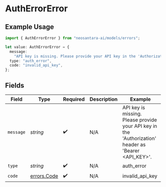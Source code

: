 # AuthErrorError

## Example Usage

```typescript
import { AuthErrorError } from "neosantara-ai/models/errors";

let value: AuthErrorError = {
  message:
    "API key is missing. Please provide your API key in the 'Authorization' header as 'Bearer <API_KEY>'.",
  type: "auth_error",
  code: "invalid_api_key",
};
```

## Fields

| Field                                                                                                | Type                                                                                                 | Required                                                                                             | Description                                                                                          | Example                                                                                              |
| ---------------------------------------------------------------------------------------------------- | ---------------------------------------------------------------------------------------------------- | ---------------------------------------------------------------------------------------------------- | ---------------------------------------------------------------------------------------------------- | ---------------------------------------------------------------------------------------------------- |
| `message`                                                                                            | *string*                                                                                             | :heavy_check_mark:                                                                                   | N/A                                                                                                  | API key is missing. Please provide your API key in the 'Authorization' header as 'Bearer <API_KEY>'. |
| `type`                                                                                               | *string*                                                                                             | :heavy_check_mark:                                                                                   | N/A                                                                                                  | auth_error                                                                                           |
| `code`                                                                                               | [errors.Code](../../models/errors/code.md)                                                           | :heavy_check_mark:                                                                                   | N/A                                                                                                  | invalid_api_key                                                                                      |